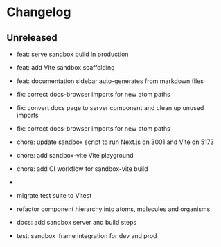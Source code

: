 # Changelog

## Unreleased

- feat: serve sandbox build in production
- feat: add Vite sandbox scaffolding
- feat: documentation sidebar auto-generates from markdown files
- fix: correct docs-browser imports for new atom paths
- fix: convert docs page to server component and clean up unused imports
- fix: correct docs-browser imports for new atom paths

- chore: update sandbox script to run Next.js on 3001 and Vite on 5173
- chore: add sandbox-vite Vite playground
- chore: add CI workflow for sandbox-vite build
-
- migrate test suite to Vitest
- refactor component hierarchy into atoms, molecules and organisms
- docs: add sandbox server and build steps
- test: sandbox iframe integration for dev and prod
